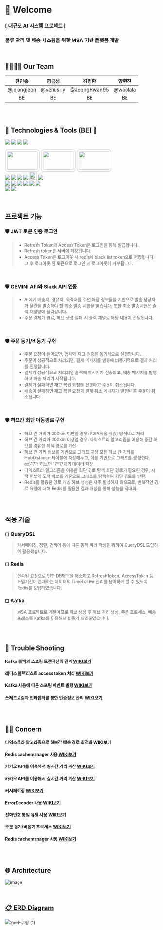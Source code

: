 
<br>

# 👀 Welcome
### [ 대규모 AI 시스템 프로젝트 ]
###  물류 관리 및 배송 시스템을 위한 MSA 기반 플랫폼 개발


<br>


## 👨‍👩‍👧‍👦 Our Team

|전인종|염금성|김정환|양현진|
|:---:|:---:|:---:|:---:|
|[@jnjongjeon](https://github.com/jnjongjeon)|[@venus-y](https://github.com/venus-y)|[@JeongHwan95](https://github.com/JeongHwan95)|[@woolala](https://github.com/woo-lala)|
|BE|BE|BE|BE|


<br><br>



## 📝 Technologies & Tools (BE) 📝

<img src="https://img.shields.io/badge/java-007396?style=for-the-badge&logo=java&logoColor=white"> <img src="https://img.shields.io/badge/SpringBoot-6DB33F?style=for-the-badge&logo=springboot&logoColor=white"/> <img src="https://img.shields.io/badge/SpringSecurity-6DB33F?style=for-the-badge&logo=SpringSecurity&logoColor=white"/> <img src="https://img.shields.io/badge/JSONWebToken-000000?style=for-the-badge&logo=JSONWebTokens&logoColor=white"/>

<div>    
  <img src="https://hackmd.io/_uploads/BJ4JLo16yl.png" width="100px" height="60px" style="border-radius: 10px; border: 2px solid #ddd; padding: 5px;"/>
  <img src="https://hackmd.io/_uploads/HkKtIjypkx.png" width="100px" height="60px" style="border-radius: 10px; border: 2px solid #ddd; padding: 5px;"/>
  <img src="https://hackmd.io/_uploads/B1CiLjJaJg.png" width="100px" height="60px" style="border-radius: 10px; border: 2px solid #ddd; padding: 5px;"/>
</div>
<div>
    <img src="https://img.shields.io/badge/MySQL-4479A1?style=for-the-badge&logo=MySQL&logoColor=white"/> 
    <img src="https://img.shields.io/badge/Redis-DC382D?style=for-the-badge&logo=Redis&logoColor=white"/>  
    <img src="https://img.shields.io/badge/Gradle-02303A?style=for-the-badge&logo=Gradle&logoColor=white"/>
    <img src="https://img.shields.io/badge/Apache%20Kafka-000?style=for-the-badge&logo=apachekafka">
    <img src="https://img.shields.io/badge/Tracing-Zipkin-brightgreen?logo=apache" alt="Zipkin" height="25">
    <img src="https://img.shields.io/badge/Docker-2496ED?style=for-the-badge&logo=docker&logoColor=white"/>
</div>
<div>
    <img src="https://img.shields.io/badge/Swagger-85EA2D?style=for-the-badge&logo=swagger&logoColor=black"/>
    <img src="https://img.shields.io/badge/git-F05032?style=for-the-badge&logo=git&logoColor=white"/> 
    <img src="https://img.shields.io/badge/github-181717?style=for-the-badge&logo=github&logoColor=white"/> 
    <img src="https://img.shields.io/badge/IntelliJIDEA-000000?style=for-the-badge&logo=IntelliJIDEA&logoColor=white"/>
    <img src="https://img.shields.io/badge/Postman-FF6C37?style=for-the-badge&logo=Postman&logoColor=white"/> 
    <img src="https://img.shields.io/badge/Notion-000000?style=for-the-badge&logo=Notion&logoColor=white"/> 
</div>
<div>
    <img src="https://img.shields.io/badge/Slack-4A154B?style=for-the-badge&logo=slack&logoColor=white"/> 
    <img src="https://img.shields.io/badge/google%20gemini-8E75B2?style=for-the-badge&logo=google%20gemini&logoColor=white"/>
</div>
<br><br>





## 프로젝트 기능

### 🛡  JWT 토큰 인증 로그인

> * Refresh Token과 Access Token은 로그인을 통해 발급됩니다.
> * Refresh token은 서버에 저장됩니다.
> * Access Token은 로그아웃 시 redis에 black list token으로 저장됩니다. 그 후 로그아웃 된 토큰으로 로그인 시 로그아웃이 거부됩니다.

<br>

### 🛡  GEMINI API와 Slack API 연동

> * AI에게 배송지, 경유지, 목적지를 주면 해당 정보들을 기반으로 발송 담당자가 물건을 발송해야 할 최소 발송 시한을 받습니다. 또한 최소 발송시한은 슬랙 채널방에 올라갑니다.
> * 주문 결제가 완료, 허브 생성 실패 시 슬랙 채널로 해당 내용이 전달됩니다.

<br>

### 🛡  주문 동기/비동기 구현

> * 주문 요청이 들어오면, 업체와 재고 검증을 동기적으로 실행합니다.
> * 주문이 성공적으로 처리되면, 결제 메시지를 발행해 비동기적으로 결제 처리를 진행합니다.
> * 결제가 성공적으로 처리되면 슬랙에 메시지가 전송되고, 배송 메시지를 발행하고 배송 처리가 시작됩니다.
> * 결제가 실패하면 재고 복원 요청을 진행하고 주문이 취소됩니다.
> * 배송이 실패하면 재고 복원 요청과 결제 취소 메시지가 발행된 후 주문이 취소됩니다.



 <br>


### 🛡  허브간 최단 이동경로 구현

> * 허브 간 거리가 200km 미만일 경우: P2P(직접 배송) 방식으로 처리
> * 허브 간 거리가 200km 이상일 경우: 다익스트라 알고리즘을 이용해 중간 허브를 경유한 최적 경로를 계산
> * 허브 간 거리 정보를 기반으로 그래프 구성 모든 허브 간 거리를 HubDistance 테이블에 저장해두고, 이를 기반으로 그래프를 생성한다. ex)17개 허브면 17*17개의 데이터 저장
> * 다익스트라 알고리즘을 이용한 최단 경로 탐색 최단 경로가 필요한 경우, 시작 허브와 도착 허브를 기준으로 그래프를 탐색하여 최단 경로를 반환.
> * Redis를 활용한 경로 캐싱 허브 생성은 자주 발생하지 않으므로, 반복적인 경로 요청에 대해 Redis를 활용한 결과 캐싱을 통해 성능을 극대화.






<br><br>




## 적용 기술

### ◻ QueryDSL

> 커서페이징, 정렬, 검색어 등에 따른 동적 쿼리 작성을 위하여 QueryDSL 도입하여 활용했습니다.

### ◻ Redis

> 연속된 요청으로 인한 DB병목을 해소하고 RefreshToken, AccessToken 등 소멸기간이 존재하는 데이터의 TimeToLive 관리를 용이하게 할 수 있도록 Redis를 도입하였습니다.

### ◻ Kafka

> MSA 프로젝트로 개발이므로 허브 생성 후 허브 거리 생성, 주문 프로세스, 배송 프레스를 Kafka를 이용해서 비동기 처리하였습니다.

<br><br>

## 🚨 Trouble Shooting

#### Kafka 롤백과 스프링 트랜잭션의 관계 [WIKI보기](https://github.com/2NE1-TEAM/secondCoupang/wiki/kafka-%EB%A1%A4%EB%B0%B1%EA%B3%BC-%EC%8A%A4%ED%94%84%EB%A7%81-%ED%8A%B8%EB%9E%9C%EC%9E%AD%EC%85%98%EC%9D%98-%EA%B4%80%EA%B3%84)
#### 레디스 블랙리스트 access token 처리 [WIKI보기](https://github.com/2NE1-TEAM/secondCoupang/wiki/%5BTrouble-Shooting%5D-Redis%EC%9D%98-%EB%B8%94%EB%9E%99%EB%A6%AC%EC%8A%A4%ED%8A%B8-Access-Token,-Refresh-Token-%EC%B2%98%EB%A6%AC#%EB%AC%B8%EC%A0%9C)
#### Kafka 사용에 따른 스프링 이벤트 발행  [WIKI보기](https://github.com/2NE1-TEAM/secondCoupang/wiki/Kafka-%EC%82%AC%EC%9A%A9%EC%97%90-%EB%94%B0%EB%A5%B8-%EC%8A%A4%ED%94%84%EB%A7%81-%EC%9D%B4%EB%B2%A4%ED%8A%B8-%EB%B0%9C%ED%96%89-%EC%82%AC%EC%9A%A9)
#### 쓰레드로컬과 인터셉터를 통한 인증정보 관리 [WIKI보기](https://github.com/2NE1-TEAM/secondCoupang/wiki/%EC%93%B0%EB%A0%88%EB%93%9C-%EB%A1%9C%EC%BB%AC%EA%B3%BC-%EC%9D%B8%ED%84%B0%EC%85%89%ED%84%B0%EB%A5%BC-%EC%82%AC%EC%9A%A9%ED%95%9C-%EC%9D%B8%EC%A6%9D%EC%A0%95%EB%B3%B4-%EA%B4%80%EB%A6%AC)

<br><br>

## :raising_hand::thought_balloon: Concern
####  다익스트라 알고리즘으로 허브간 배송 경로 최적화 [WIKI보기](https://github.com/2NE1-TEAM/secondCoupang/wiki/%EB%8B%A4%EC%9D%B5%EC%8A%A4%ED%8A%B8%EB%9D%BC-%EC%95%8C%EA%B3%A0%EB%A6%AC%EC%A6%98%EC%9C%BC%EB%A1%9C-%ED%97%88%EB%B8%8C%EA%B0%84-%EB%B0%B0%EC%86%A1-%EA%B2%BD%EB%A1%9C-%EC%B5%9C%EC%A0%81%ED%99%94)
####  Redis cachemanager 사용 [WIKI보기](https://github.com/2NE1-TEAM/secondCoupang/wiki/Redis-cacheManager-%EC%82%AC%EC%9A%A9)
####  카카오 API를 이용해서 실시간 거리 계산 [WIKI보기](https://github.com/2NE1-TEAM/secondCoupang/wiki/%EC%B9%B4%EC%B9%B4%EC%98%A4-API%EB%A5%BC-%EC%9D%B4%EC%9A%A9%ED%95%B4%EC%84%9C-%EC%8B%A4%EC%8B%9C%EA%B0%84-%EA%B1%B0%EB%A6%AC-%EA%B3%84%EC%82%B0)
####  카카오 API를 이용해서 실시간 거리 계산 [WIKI보기](https://github.com/2NE1-TEAM/secondCoupang/wiki/%EC%B9%B4%EC%B9%B4%EC%98%A4-API%EB%A5%BC-%EC%9D%B4%EC%9A%A9%ED%95%B4%EC%84%9C-%EC%8B%A4%EC%8B%9C%EA%B0%84-%EA%B1%B0%EB%A6%AC-%EA%B3%84%EC%82%B0)
####  커서페이징 [WIKI보기](https://github.com/2NE1-TEAM/secondCoupang/wiki/%EC%BB%A4%EC%84%9C-%ED%8E%98%EC%9D%B4%EC%A7%95-%EA%B5%AC%ED%98%84)
####  ErrorDecoder 사용 [WIKI보기](https://github.com/2NE1-TEAM/secondCoupang/wiki/FeignClient-ErrorDecoder---@RestControllerAdvice-%EC%82%AC%EC%9A%A9)
####  전화번호 통일 유틸 사용 [WIKI보기](https://github.com/2NE1-TEAM/secondCoupang/wiki/%EC%A0%84%ED%99%94%EB%B2%88%ED%98%B8-%ED%86%B5%EC%9D%BC-%EC%9C%A0%ED%8B%B8-%EC%82%AC%EC%9A%A9)
####  주문 동기/비동기 프로세스 [WIKI보기](https://github.com/2NE1-TEAM/secondCoupang/wiki/%EC%A3%BC%EB%AC%B8-%EB%8F%99%EA%B8%B0-%EB%B9%84%EB%8F%99%EA%B8%B0-%ED%94%84%EB%A1%9C%EC%84%B8%EC%8A%A4)
####  Redis cachemanager 사용 [WIKI보기](https://github.com/2NE1-TEAM/secondCoupang/wiki/Redis-cacheManager-%EC%82%AC%EC%9A%A9)

<br><br>

## 🌐 Architecture

![image](https://hackmd.io/_uploads/rkDPGs1aJl.png)


<br>

## [📋 ERD Diagram](https://www.erdcloud.com/d/BXLhRvZFfGiv2ttqe)
![2ne1-쿠팡 (1)](https://hackmd.io/_uploads/SyL-7oka1g.png)



<br>


